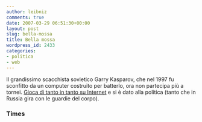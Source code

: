 ```yaml
---
author: leibniz
comments: true
date: 2007-03-29 06:51:30+00:00
layout: post
slug: bella-mossa
title: Bella mossa
wordpress_id: 2433
categories:
- politica
- web
---
```


Il grandissimo scacchista sovietico Garry Kasparov, che nel 1997 fu sconfitto da un computer costruito per batterlo, ora non partecipa più a tornei. [Gioca di tanto in tanto su Internet](http://entertainment.timesonline.co.uk/tol/arts_and_entertainment/games_and_puzzles/chess/article1543157.ece?token=null&offset=12) e si è dato alla politica (tanto che in Russia gira con le guardie del corpo).


### Times
